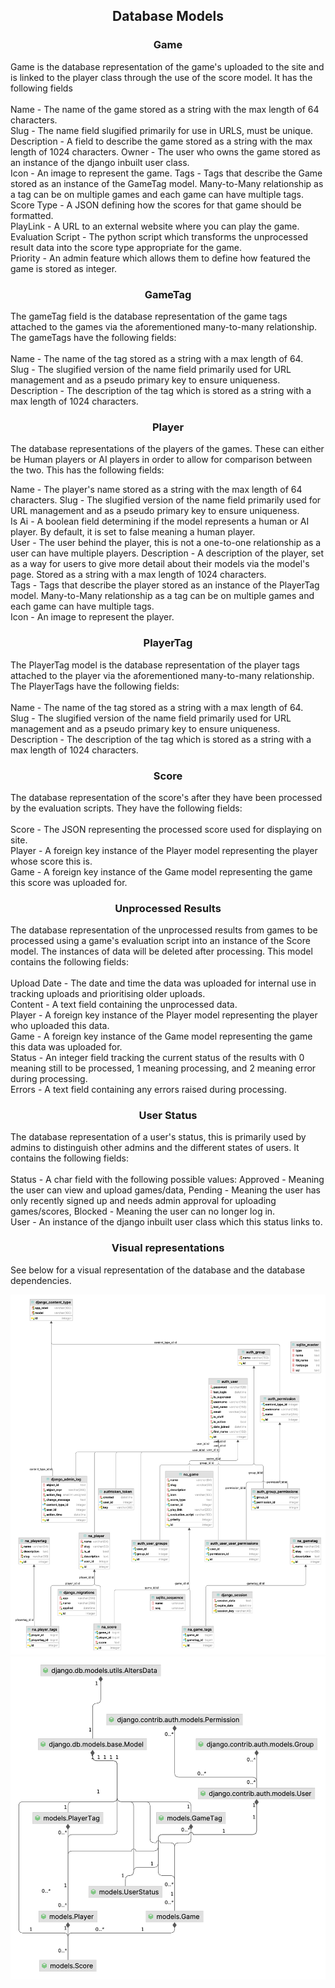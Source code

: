 <h2 style="text-align: center;"> Database Models </h2>
<h3 style="text-align: center;"> Game </h3>

Game is the database representation of the game's uploaded to the
site and is linked to the player class through the use of the score model. It has the following fields
<br> <br>
Name - The name of the game stored as a string with the max length of 64 characters. <br>
Slug - The name field slugified primarily for use in URLS, must be unique. <br>
Description - A field to describe the game stored as a string with the max length of 1024 characters.
Owner - The user who owns the game stored as an instance of the django inbuilt user class. <br>
Icon - An image to represent the game.
Tags - Tags that describe the Game stored as an instance of the GameTag model. Many-to-Many relationship as a tag can
be on multiple games and each game can have multiple tags. <br>
Score Type - A JSON defining how the scores for that game should be formatted. <br>
PlayLink - A URL to an external website where you can play the game. <br>
Evaluation Script - The python script which transforms the unprocessed result data into the score type appropriate for
the game. <br>
Priority - An admin feature which allows them to define how featured the game is stored as integer. <br>

<h3 style="text-align: center;"> GameTag </h3>
The gameTag field is the database representation of the game tags attached to the games via the aforementioned many-to-many relationship. The gameTags have the following fields: <br><br>
Name -  The name of the tag stored as a string with a max length of 64. <br>
Slug - The slugified version of the name field primarily used for URL management and as a pseudo primary key to ensure uniqueness. <br>
Description - The description of the tag which is stored as a string with a max length of 1024 characters. <br>

<h3 style="text-align: center;"> Player </h3>
The database representations of the players of the games. These can either be Human players or AI players in order to allow for comparison between the two. This has the following fields: <br>

Name - The player's name stored as a string with the max length of 64 characters.
Slug - The slugified version of the name field primarily used for URL management and as a pseudo primary key to ensure
uniqueness. <br>
Is Ai - A boolean field determining if the model represents a human or AI player. By default, it is set to false meaning
a human player. <br>
User - The user behind the player, this is not a one-to-one relationship as a user can have multiple players.
Description - A description of the player, set as a way for users to give more detail about their models via the model's
page. Stored as a string with a max length of 1024 characters. <br>
Tags - Tags that describe the player stored as an instance of the PlayerTag model. Many-to-Many relationship as a tag
can be on multiple games and each game can have multiple tags. <br>
Icon - An image to represent the player. <br>

<h3 style="text-align: center;"> PlayerTag </h3>
The PlayerTag model is the database representation of the player tags attached to the player via the aforementioned many-to-many relationship. The PlayerTags have the following fields: <br><br>
Name -  The name of the tag stored as a string with a max length of 64. <br>
Slug - The slugified version of the name field primarily used for URL management and as a pseudo primary key to ensure uniqueness. <br>
Description - The description of the tag which is stored as a string with a max length of 1024 characters. <br>

<h3 style="text-align: center;"> Score </h3>
The database representation of the score's after they have been processed by the evaluation scripts. They have the following fields: <br> <br>
Score - The JSON representing the processed score used for displaying on site. <br>
Player - A foreign key instance of the Player model representing the player whose score this is. <br>
Game - A foreign key instance of the Game model representing the game this score was uploaded for. <br>

<h3 style="text-align: center;"> Unprocessed Results </h3>
The database representation of the unprocessed results from games to be processed using a game's evaluation script into an instance of the Score model. The instances of data will be deleted after processing.
This model contains the following fields: <br><br>
Upload Date - The date and time the data was uploaded for internal use in tracking uploads and prioritising older uploads. <br>
Content - A text field containing the unprocessed data. <br>
Player - A foreign key instance of the Player model representing the player who uploaded this data. <br>
Game - A foreign key instance of the Game model representing the game this data was uploaded for. <br>
Status - An integer field tracking the current status of the results with 0 meaning still to be processed, 1 meaning processing, and 2 meaning error during processing. <br>
Errors - A text field containing any errors raised during processing. <br>

<h3 style="text-align: center;"> User Status </h3>
The database representation of a user's status, this is primarily used by admins to distinguish other admins and the different states of users. It contains the following fields: <br><br>
Status - A char field with the following possible values: Approved - Meaning the user can view and upload games/data, Pending - Meaning the user has only recently signed up and needs admin approval for uploading games/scores, Blocked - Meaning the user can no longer log in. <br>
User - An instance of the django inbuilt user class which this status links to.

<h3 style="text-align: center;"> Visual representations </h3>
See below for a visual representation of the database and the database dependencies. <br>

![ER.img](db-table-diagram.png)
![Dependency.img](model-dependecy-diagram.png)
